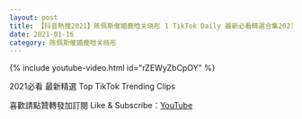 ```yaml
---
layout: post
title: 【抖音熱搜2021】陈佩斯催婚鹿晗关晓彤 1 TikTok Daily 最新必看精選合集2021 01 16
date: 2021-01-16
category: 陈佩斯催婚鹿晗关晓彤
---
```


{% include youtube-video.html id="rZEWyZbCpOY" %}

2021必看 最新精選 Top TikTok Trending Clips

喜歡請點贊轉發加訂閱 Like & Subscribe：[YouTube](https://www.youtube.com/channel/UCAoR7VcanIPd04uEq_GIylA/videos)

